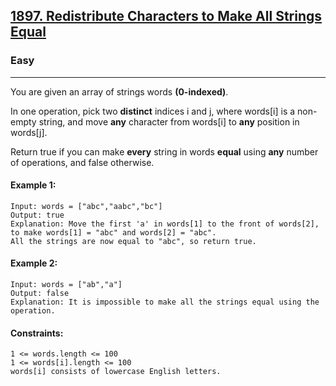 [1897. Redistribute Characters to Make All Strings Equal](https://leetcode.com/problems/redistribute-characters-to-make-all-strings-equal/?envType=daily-question&envId=2023-12-30)
---------------------------------------------------------------------------------------------------------------------------------------------

### Easy
---------------------------------------------------------------------------------------------------------------------------------------------

You are given an array of strings words **(0-indexed)**.

In one operation, pick two **distinct** indices i and j, where words[i] is a non-empty string, and move **any** character from words[i] to **any** position in words[j].

Return true if you can make **every** string in words **equal** using **any** number of operations, and false otherwise.

#### Example 1:
```
Input: words = ["abc","aabc","bc"]
Output: true
Explanation: Move the first 'a' in words[1] to the front of words[2],
to make words[1] = "abc" and words[2] = "abc".
All the strings are now equal to "abc", so return true.
```
#### Example 2:
```
Input: words = ["ab","a"]
Output: false
Explanation: It is impossible to make all the strings equal using the operation.
``` 
#### Constraints:
```
1 <= words.length <= 100
1 <= words[i].length <= 100
words[i] consists of lowercase English letters.
```
